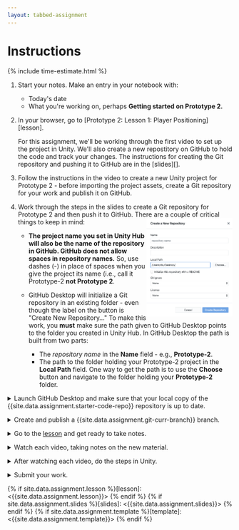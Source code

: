 ```yaml
---
layout: tabbed-assignment
---
```


# Instructions

{% include time-estimate.html %}

1. Start your notes. Make an entry in your notebook with:
    - Today's date
    - What you're working on, perhaps **Getting started on Prototype 2.**
1. In your browser, go to [Prototype 2: Lesson 1: Player Positioning][lesson].

   For this assignment, we'll be working through the first video to set up the project in Unity. We'll also create a new repostitory on GitHub to hold the code and track your changes. The instructions for creating the Git repository and pushing it to GitHub are in the [slides][].
   
1. Follow the instructions in the video to create a new Unity project for Prototype 2 - before importing the project assets, create a Git repository for your work and publish it on GitHub. 
1. Work through the steps in the slides to create a Git repository for Prototype 2 and then push it to GitHub. There are a couple of critical things to keep in mind: <img src="assets/images/GitHub Desktop Create New Repository.png" align="right" width="40%">

    - **The project name you set in Unity Hub will also be the name of the repository in GitHub. GitHub does not allow spaces in repository names.** So, use dashes (-) in place of spaces when you give the project its name (i.e., call it Prototype-2 **not Prototype 2**.
    - GitHub Desktop will initialize a Git repository in an existing folder - even though the label on the button is "Create New Repository…" To make this work, you **must** make sure the path given to GitHub Desktop points to the folder you created in Unity Hub. In GitHub Desktop the path is built from two parts:
        
        - The *repository name* in the **Name** field - e.g., **Prototype-2**.
        - The path to the folder holding your Prototype-2 project in the **Local Path** field. One way to get the path is to use the **Choose** button and navigate to the folder holding your **Prototype-2** folder.

<p>
<details>
<summary>Launch GitHub Desktop and make sure that your local copy of the {{site.data.assignment.starter-code-repo}} repository is up to date.</summary>

- Make sure that your **{{site.data.assignment.starter-code-repo}}** repository is selected.
- Do a **fetch** to make sure your local copy of the code is up to date, if you have done work on the GitHub site or at home between classes you will be prompted to do a **pull** to incorporate your changes.
- Make sure that you are on the **{{site.data.assignment.get-prev-branch}}** branch.

</details>

<p><details><summary>Create and publish a {{site.data.assignment.git-curr-branch}} branch.</summary>

</details>

<p><details><summary>Go to the <a href="{{site.data.assignment.lesson}}">lesson</a> and get ready to take notes.</summary>

- Get headphones if you need them.
- Start a page for this lesson in your notebook with a title and date.
- Review the learning targets to see what you should be focusing on.

</details></p>

<p><details><summary>Watch each video, taking notes on the new material.</summary>

- Vocabulary
- The Unity user interface
- Implementing game mechanics.
    
</details>

<p><details><summary>After watching each video, do the steps in Unity.</summary>

If necessary refer to your notes (update them if you find yourself stuck). You can use the abreviated steps below each video for cues on what to do.

</details>

<p><details><summary>Submit your work.</summary>

When you're done for the day, go to the submission tab, check the instructions, and submit.

</details>

<!-- Don't edit links here, change them in _data/assignment.yml instead. -->

{% if site.data.assignment.lesson   %}[lesson]: <{{site.data.assignment.lesson}}>     {% endif %}
{% if site.data.assignment.slides   %}[slides]:   <{{site.data.assignment.slides}}>   {% endif %}
{% if site.data.assignment.template %}[template]: <{{site.data.assignment.template}}> {% endif %}
